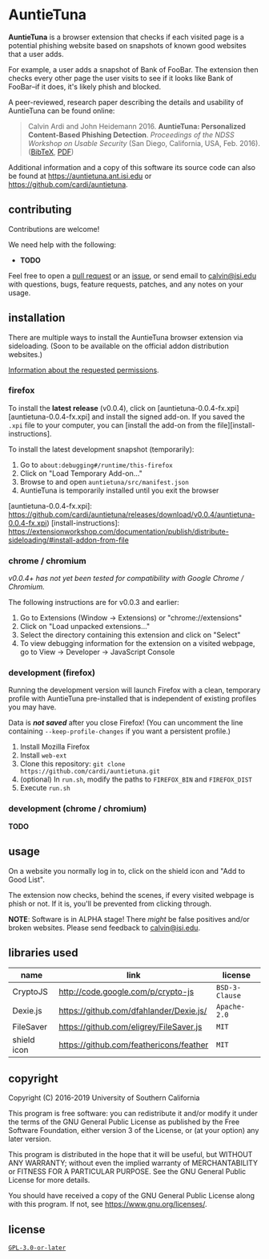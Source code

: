 # AuntieTuna

**AuntieTuna** is a browser extension that checks if each visited page
is a potential phishing website based on snapshots of known good
websites that a user adds.

For example, a user adds a snapshot of Bank of FooBar. The extension
then checks every other page the user visits to see if it looks like
Bank of FooBar–if it does, it's likely phish and blocked.

A peer-reviewed, research paper describing the details and usability of
AuntieTuna can be found online:
> Calvin Ardi and John Heidemann 2016. **AuntieTuna: Personalized
> Content-Based Phishing Detection**. *Proceedings of the NDSS Workshop
> on Usable Security* (San Diego, California, USA, Feb. 2016).
> ([BibTeX](https://ant.isi.edu/bib/Ardi16a.html),
> [PDF](https://www.isi.edu/%7ejohnh/PAPERS/Ardi16a.pdf))

Additional information and a copy of this software its source code can
also be found at <https://auntietuna.ant.isi.edu> or
<https://github.com/cardi/auntietuna>.

## contributing

Contributions are welcome!

We need help with the following:
* **TODO**

Feel free to open a [pull request](https://github.com/cardi/auntietuna/pulls)
or an [issue](https://github.com/cardi/auntietuna/issues), or send email
to <calvin@isi.edu> with questions, bugs, feature requests, patches, and
any notes on your usage.

## installation

There are multiple ways to install the AuntieTuna browser extension via
sideloading. (Soon to be available on the official addon distribution
websites.)

[Information about the requested permissions](#TODO).

### firefox

To install the **latest release** (v0.0.4), click on
[auntietuna-0.0.4-fx.xpi][auntietuna-0.0.4-fx.xpi] and install the
signed add-on. If you saved the `.xpi` file to your computer, you can [install
the add-on from the file][install-instructions].

To install the latest development snapshot (temporarily):
1. Go to `about:debugging#/runtime/this-firefox`
2. Click on "Load Temporary Add-on..."
3. Browse to and open `auntietuna/src/manifest.json`
4. AuntieTuna is temporarily installed until you exit the browser

[auntietuna-0.0.4-fx.xpi]: https://github.com/cardi/auntietuna/releases/download/v0.0.4/auntietuna-0.0.4-fx.xpi)
[install-instructions]: https://extensionworkshop.com/documentation/publish/distribute-sideloading/#install-addon-from-file

### chrome / chromium

*v0.0.4+ has not yet been tested for compatibility with Google Chrome /
Chromium.*

The following instructions are for v0.0.3 and earlier:

1. Go to Extensions (Window -> Extensions) or "chrome://extensions"
2. Click on "Load unpacked extensions..."
3. Select the directory containing this extension and click on "Select"
4. To view debugging information for the extension on a visited webpage,
   go to View -> Developer -> JavaScript Console

### development (firefox)

Running the development version will launch Firefox with a clean,
temporary profile with AuntieTuna pre-installed that is independent of
existing profiles you may have.

Data is ***not saved*** after you close Firefox! (You can uncomment the
line containing `--keep-profile-changes` if you want a persistent
profile.)

1. Install Mozilla Firefox
2. Install `web-ext`
3. Clone this repository: `git clone https://github.com/cardi/auntietuna.git`
4. (optional) In `run.sh`, modify the paths to `FIREFOX_BIN` and `FIREFOX_DIST`
5. Execute `run.sh`

### development (chrome / chromium)

**TODO**

## usage

On a website you normally log in to, click on the shield icon and
"Add to Good List".

The extension now checks, behind the scenes, if every visited webpage is
phish or not. If it is, you'll be prevented from clicking through.

**NOTE**: Software is in ALPHA stage! There *might* be false positives
and/or broken websites. Please send feedback to <calvin@isi.edu>.

## libraries used

| name        | link                                     | license        |
| ---         | ---                                      | ---            |
| CryptoJS    | http://code.google.com/p/crypto-js       | `BSD-3-Clause` |
| Dexie.js    | https://github.com/dfahlander/Dexie.js/  | `Apache-2.0`   |
| FileSaver   | https://github.com/eligrey/FileSaver.js  | `MIT`          |
| shield icon | https://github.com/feathericons/feather  | `MIT`          |

## copyright

Copyright (C) 2016-2019  University of Southern California

This program is free software: you can redistribute it and/or modify
it under the terms of the GNU General Public License as published by
the Free Software Foundation, either version 3 of the License, or
(at your option) any later version.

This program is distributed in the hope that it will be useful,
but WITHOUT ANY WARRANTY; without even the implied warranty of
MERCHANTABILITY or FITNESS FOR A PARTICULAR PURPOSE.  See the
GNU General Public License for more details.

You should have received a copy of the GNU General Public License
along with this program.  If not, see <https://www.gnu.org/licenses/>.

## license

[`GPL-3.0-or-later`](./LICENSE)
